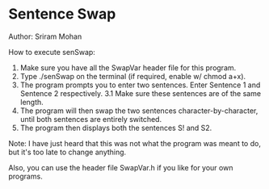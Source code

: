 # Sentence Swap

Author: Sriram Mohan

How to execute senSwap:
 1.  Make sure you have all the SwapVar header file for this program.
 2.  Type ./senSwap on the terminal (if required, enable w/ chmod a+x).
 3.  The program prompts you to enter two sentences. Enter Sentence 1 and Sentence 2 respectively.
   3.1  Make sure these sentences are of the same length.
 4. The program will then swap the two sentences character-by-character, until both sentences are entirely switched.
 5. The program then displays both the sentences S! and S2.

Note: I have just heard that this was not what the program was meant to do, but it's too late to change anything.

Also, you can use the header file SwapVar.h if you like for your own programs.
